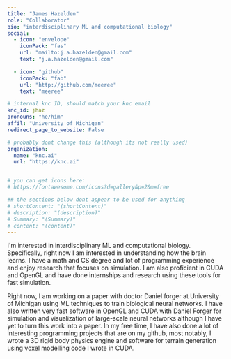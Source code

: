 ```yaml
---
title: "James Hazelden"
role: "Collaborator"
bio: "interdisciplinary ML and computational biology"
social:
  - icon: "envelope"
    iconPack: "fas"
    url: "mailto:j.a.hazelden@gmail.com"
    text: "j.a.hazelden@gmail.com"

  - icon: "github"
    iconPack: "fab"
    url: "http://github.com/meeree"
    text: "meeree"

# internal knc ID, should match your knc email
knc_id: jhaz
pronouns: "he/him"
affil: "University of Michigan"
redirect_page_to_website: False

# probably dont change this (although its not really used)
organization: 
  name: "knc.ai"
  url: "https://knc.ai"


# you can get icons here:
# https://fontawesome.com/icons?d=gallery&p=2&m=free

## the sections below dont appear to be used for anything
# shortContent: "(shortContent)"
# description: "(description)"
# Summary: "(Summary)"
# content: "(content)"
---
```


I'm interested in interdisciplinary ML and computational biology. Specifically, right now I am interested in understanding how the brain learns. I have a math and CS degree and lot of programming experience and enjoy research that focuses on simulation.  I am also proficient in CUDA and OpenGL and have done internships and research using these tools for fast simulation.

Right now, I am working on a paper with doctor Daniel forger at University of Michigan using ML techniques to train biological neural networks. I have also written very fast software in OpenGL and CUDA with Daniel Forger for simulation and visualization of large-scale neural networks although I have yet to turn this work into a paper. In my free time, I have also done a lot of interesting programming projects that are on my github, most notably, I wrote a 3D rigid body physics engine and software for terrain generation using voxel modelling code I wrote in CUDA.
